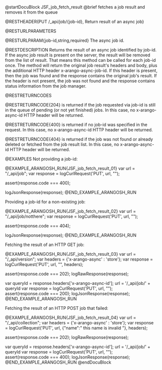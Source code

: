 
@startDocuBlock JSF_job_fetch_result
@brief fetches a job result and removes it from the queue

@RESTHEADER{PUT /_api/job/{job-id}, Return result of an async job}

@RESTURLPARAMETERS

@RESTURLPARAM{job-id,string,required}
The async job id.

@RESTDESCRIPTION
Returns the result of an async job identified by job-id. If the async job
result is present on the server, the result will be removed from the list of
result. That means this method can be called for each job-id once.
The method will return the original job result's headers and body, plus the
additional HTTP header x-arango-async-job-id. If this header is present,
then
the job was found and the response contains the original job's result. If
the header is not present, the job was not found and the response contains
status information from the job manager.

@RESTRETURNCODES

@RESTRETURNCODE{204}
is returned if the job requested via job-id is still in the queue of pending
(or not yet finished) jobs. In this case, no x-arango-async-id HTTP header
will be returned.

@RESTRETURNCODE{400}
is returned if no job-id was specified in the request. In this case,
no x-arango-async-id HTTP header will be returned.

@RESTRETURNCODE{404}
is returned if the job was not found or already deleted or fetched from
the job result list. In this case, no x-arango-async-id HTTP header will
be returned.

@EXAMPLES
Not providing a job-id:

@EXAMPLE_ARANGOSH_RUN{JSF_job_fetch_result_01}
  var url = "/_api/job";
  var response = logCurlRequest('PUT', url, "");

  assert(response.code === 400);

  logJsonResponse(response);
@END_EXAMPLE_ARANGOSH_RUN

Providing a job-id for a non-existing job:

@EXAMPLE_ARANGOSH_RUN{JSF_job_fetch_result_02}
  var url = "/_api/job/notthere";
  var response = logCurlRequest('PUT', url, "");

  assert(response.code === 404);

  logJsonResponse(response);
@END_EXAMPLE_ARANGOSH_RUN

Fetching the result of an HTTP GET job:

@EXAMPLE_ARANGOSH_RUN{JSF_job_fetch_result_03}
  var url = "/_api/version";
  var headers = {'x-arango-async' : 'store'};
  var response = logCurlRequest('PUT', url, "", headers);

  assert(response.code === 202);
  logRawResponse(response);

  var queryId = response.headers['x-arango-async-id'];
  url = '/_api/job/' + queryId
  var response = logCurlRequest('PUT', url, "");
  assert(response.code === 200);
  logJsonResponse(response);
@END_EXAMPLE_ARANGOSH_RUN

Fetching the result of an HTTP POST job that failed:

@EXAMPLE_ARANGOSH_RUN{JSF_job_fetch_result_04}
  var url = "/_api/collection";
  var headers = {'x-arango-async' : 'store'};
  var response = logCurlRequest('PUT', url, {"name":" this name is invalid "}, headers);

  assert(response.code === 202);
  logRawResponse(response);

  var queryId = response.headers['x-arango-async-id'];
  url = '/_api/job/' + queryId
  var response = logCurlRequest('PUT', url, "");
  assert(response.code === 400);
  logJsonResponse(response);
@END_EXAMPLE_ARANGOSH_RUN
@endDocuBlock
